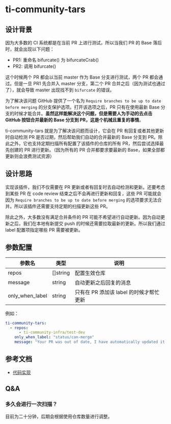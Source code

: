 # ti-community-tars

## 设计背景

因为大多数的 CI 系统都是在当前 PR 上进行测试，所以当我们 PR 的 Base 落后时，就会出现以下问题：

- PR1: 重命名 bifurcate() 为 bifurcateCrab()
- PR2: 调用 bifurcate()
  
这个时候两个 PR 都会以当前 master 作为 Base 分支进行测试，两个 PR 都会通过。但是一旦 PR1 先合并入 master 分支，第二个 PR 合并之后（因为测试也通过了），就会导致 master 出现找不到 `bifurcate` 的错误。

为了解决该问题 GitHub 提供了一个名为 `Require branches to be up to date before merging` 的分支保护选项。打开该选项之后，PR 只有在使用最新 Base 分支的时候才能合并。**虽然这样能解决这个问题，但是需要人为手动的去点击 GitHub 按钮合并最新的 Base 分支到 PR，这是个机械且重复的事情**。

ti-community-tars 就是为了解决该问题而设计，它会在 PR 有回复或者其他更新时自动检测 PR 是否过期，然后帮助我们自动的合并最新的 Base 分支到 PR。除此之外，它也支持定期扫描所有配置了该插件的仓库的所有 PR，然后尝试选择最先创建的 PR 进行更新。（因为所有的 PR 合并都要求要最新的 Base，如果全部都更新则会浪费测试资源）

## 设计思路

实现该插件，我们不仅需要在 PR 更新或者有回复时去自动检测和更新。还要考虑到某些 PR 在 code review 结束之后不会再进行更新和回复，这些 PR 可能就会因为 `Require branches to be up to date before merging` 的选项要求无法合并。所以该插件还需要支持定期的扫描更新这些 PR。

除此之外，大多数没有满足合并条件的 PR 可能不希望进行自动更新。因为自动更新之后，我们在本地有新提交 push 的时候还需要拉取最新的更新。所以我们通过 label 配置项指定哪些 PR 需要被更新。

## 参数配置

| 参数名          | 类型     | 说明                                    |
| --------------- | -------- | --------------------------------------- |
| repos           | []string | 配置生效仓库                            |
| message         | string   | 自动更新之后回复的消息                  |
| only_when_label | string   | 只有在 PR 添加该 label 的时候才帮忙更新 |

例如：

```yaml
ti-community-tars:
  - repos:
      - ti-community-infra/test-dev
    only_when_label: "status/can-merge"
    message: "Your PR was out of date, I have automatically updated it for you."
```

## 参考文档

- [代码实现](https://github.com/ti-community-infra/tichi/tree/master/internal/pkg/externalplugins/tars)

## Q&A

### 多久会进行一次扫描？

目前为二十分钟，后期会根据使用仓库数量进行调整。
